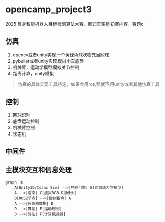 # opencamp_project3
2025 具身智能机器人目标检测算法大赛，回归天空组初赛内容，赛题c

## 仿真
1. opencv或者unity实现一个黄绿色球状物充当网球
2. pybullet或者unity实现模拟小车底盘
3. 机械臂，运动学模型模拟关节控制
4. 距离计算，unity模拟
> 仿真的具体实现工具待定，如果会用ros,那就不用unity或者其他仿真工具
## 控制
1. 网球识别
2. 底盘运动控制
3. 机械臂控制
4. 状态机

## 中间件

## 主模块交互和信息处理

```mermaid
graph TD
    A[Unity3D/Isaac Sim] -->|物理引擎| B[网球动力学模型]
    A -->|渲染| C[虚拟RGB-D摄像头]
    D[ROS2节点] -->|控制指令| A
    A -->|传感器数据| D
    D -->|算法| E[运动规划]
    D -->|算法| F[计算机视觉]
```


